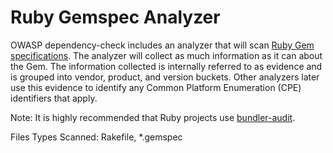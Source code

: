 Ruby Gemspec Analyzer
=====================

OWASP dependency-check includes an analyzer that will scan [Ruby Gem](https://rubygems.org/)
[specifications](http://guides.rubygems.org/specification-reference/). The
analyzer will collect as much information as it can about the Gem. The
information collected is internally referred to as evidence and is grouped
into vendor, product, and version buckets. Other analyzers later use this
evidence to identify any Common Platform Enumeration (CPE) identifiers that
apply.

Note: It is highly recommended that Ruby projects use
[bundler-audit](https://github.com/rubysec/bundler-audit#readme).

Files Types Scanned: Rakefile, \*.gemspec